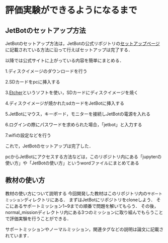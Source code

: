 # 評価実験ができるようになるまで

## JetBotのセットアップ方法
JetBotのセットアップ方法は，JetBotの公式リポジトリの[セットアップページ](https://github.com/NVIDIA-AI-IOT/jetbot/wiki/software-setup)に記載されている方法に沿って行えばセットアップは完了する．

以降では公式サイトに上がっている内容を簡単にまとめる．

1.ディスクイメージのダウンロードを行う

2.SDカードをpcに挿入する

3.[Etcher](https://www.balena.io/etcher/)というソフトを使い，SDカードにディスクイメージを焼く

4.ディスクイメージが焼かれたsdカードをJetBotに挿入する

5.JetBotにマウス，キーボード，モニターを接続しJetBotの電源を入れる

6.ログインの際にパスワードを求められた場合，「jetbot」と入力する

7.wifiの設定などを行う

これで，JetBotのセットアップは完了した．

pcからJetBotにアクセスする方法などは，このリポジトリ内にある「jupyterの使い方」や「JetBotの使い方」というwordファイルにまとめてある

## 教材の使い方

教材の使い方について説明する
今回開発した教材はこのリポジトリ内の`サポートミッション`ディレクトリにある．
まずはJetBotにリポジトリをcloneしよう．
そこにあるサポートミッション1~9までの順番で問題を解いてもらう．
その後，normal_missionディレクトリ内にある3つのミッションに取り組んでもらうことで評価実験を行うことができる．

サポートミッションやノーマルミッション，関連タグなどの説明は論文に記載されています．
